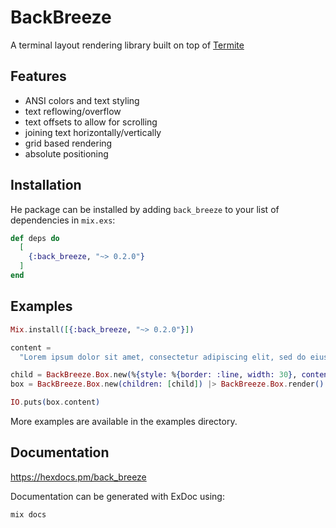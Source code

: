 # BackBreeze

A terminal layout rendering library built on top of [Termite](https://github.com/Gazler/termite)

## Features

 * ANSI colors and text styling
 * text reflowing/overflow
 * text offsets to allow for scrolling
 * joining text horizontally/vertically
 * grid based rendering
 * absolute positioning

## Installation

He package can be installed by adding `back_breeze` to your list of dependencies in `mix.exs`:

```elixir
def deps do
  [
    {:back_breeze, "~> 0.2.0"}
  ]
end
```

## Examples

```elixir
Mix.install([{:back_breeze, "~> 0.2.0"}])

content =
  "Lorem ipsum dolor sit amet, consectetur adipiscing elit, sed do eiusmod tempor incididunt ut labore et dolore magna aliqua. Ut enim ad minim veniam, quis nostrud exercitation ullamco laboris nisi ut aliquip ex ea commodo consequat."

child = BackBreeze.Box.new(%{style: %{border: :line, width: 30}, content: content})
box = BackBreeze.Box.new(children: [child]) |> BackBreeze.Box.render()

IO.puts(box.content)

```

More examples are available in the examples directory.

## Documentation

https://hexdocs.pm/back_breeze

Documentation can be generated with ExDoc using:

```sh
mix docs
```
